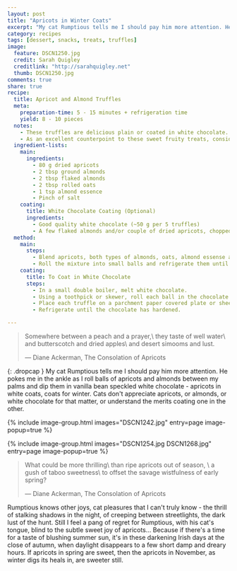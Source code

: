 ```yaml
---
layout: post
title: "Apricots in Winter Coats"
excerpt: "My cat Rumptious tells me I should pay him more attention. He pokes me in the ankle as I roll balls of apricot and almond between my palms and dip them in vanilla bean speckled white chocolate."
category: recipes
tags: [dessert, snacks, treats, truffles]
image:
  feature: DSCN1250.jpg
  credit: Sarah Quigley
  creditlink: "http://sarahquigley.net"
  thumb: DSCN1250.jpg
comments: true
share: true
recipe:
  title: Apricot and Almond Truffles
  meta:
    preparation-time: 5 - 15 minutes + refrigeration time
    yield: 8 - 10 pieces
  notes:
    - These truffles are delicious plain or coated in white chocolate. For vegans, omit the coating, or use a vegan white chocolate. To save on waste and make the process of coating the truffles as easy as possible, use a small deep container to melt the chocolate. These truffles are best stored in the refrigerator, and are at their best when served a little cold.
    - As an excellent counterpoint to these sweet fruity treats, consider preparing their [dark fudgy brethren](/recipes/sarah-dreams-of-truffles/).
  ingredient-lists:
    main:
      ingredients:
        - 80 g dried apricots
        - 2 tbsp ground almonds
        - 2 tbsp flaked almonds
        - 2 tbsp rolled oats
        - 1 tsp almond essence
        - Pinch of salt
    coating:
      title: White Chocolate Coating (Optional)
      ingredients:
        - Good quality white chocolate (~50 g per 5 truffles)
        - A few flaked almonds and/or couple of dried apricots, chopped in small pieces (garnish)
  method:
    main:
      steps:
        - Blend apricots, both types of almonds, oats, almond essense and salt in a food processor until they form a ball with the consistency of a thick dough.
        - Roll the mixture into small balls and refrigerate them until firm.
    coating:
      title: To Coat in White Chocolate
      steps:
        - In a small double boiler, melt white chocolate.
        - Using a toothpick or skewer, roll each ball in the chocolate until it is thoroughly coated. Use a spoon to coat any hard to reach areas.
        - Place each truffle on a parchment paper covered plate or sheet pan, and garnish with a flaked almond or dried apricot piece.
        - Refrigerate until the chocolate has hardened.

---
```


> Somewhere between a peach and a prayer,\\
> they taste of well water\\
> and butterscotch and dried apples\\
> and desert simooms and lust.
>
> ― Diane Ackerman, The Consolation of Apricots

{: .dropcap }
My cat Rumptious tells me I should pay him more attention. He pokes me in the ankle as I roll balls of apricots and almonds between my palms and dip them in vanilla bean speckled white chocolate - apricots in white coats, coats for winter. Cats don't appreciate apricots, or almonds, or white chocolate for that matter, or understand the merits coating one in the other.

{% include image-group.html images="DSCN1242.jpg" entry=page image-popup=true %}

{% include image-group.html images="DSCN1254.jpg DSCN1268.jpg" entry=page image-popup=true %}

> What could be more thrilling\\
> than ripe apricots out of season, \\
> a gush of taboo sweetness\\
> to offset the savage wistfulness of early spring?
>
> ― Diane Ackerman, The Consolation of Apricots

Rumptious knows other joys, cat pleasures that I can't truly know - the thrill of stalking shadows in the night, of creeping between streetlights, the dark lust of the hunt. Still I feel a pang of regret for Rumptious, with his cat's tongue, blind to the subtle sweet joy of apricots... Because if there's a time for a taste of blushing summer sun, it's in these darkening Irish days at the close of autumn, when daylight disappears to a few short damp and dreary hours. If apricots in spring are sweet, then the apricots in November, as winter digs its heals in, are sweeter still.
